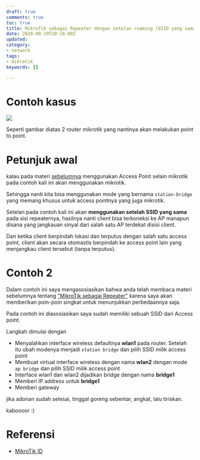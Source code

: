 ```yaml
---
draft: true
comments: true
toc: true
title: MikroTik sebagai Repeater dengan setelan roaming (SSID yang sama)
date: 2020-08-19T20:18:00Z
updated: 
category:
- network
tags:
- mikrotik
keywords: []

---
```

# Contoh kasus

![](/images/untitled-document-copy.jpg)

Seperti gambar diatas 2 router mikrotik yang nantinya akan melakukan point to point.

# Petunjuk awal

kalau pada materi [sebelumnya](https://8log.js.org/2020/08/19/network/mikrotik-sebagai-repeater/ "sebelumnya") menggunakan Access Point selain mikrotik pada contoh kali ini akan menggunakan mikrotik.

Sehingga nanti kita bisa menggunakan mode yang bernama `station-bridge` yang memang khusus untuk access pointnya yang juga mikrotik.

Setelan pada contoh kali ini akan **menggunakan setelah SSID yang sama** pada sisi repeaternya, hasilnya nanti client bisa terkoneksi ke AP manapun disana yang jangkauan sinyal dari salah satu AP terdekat disisi client.

Dan ketika client berpindah lokasi dan terputus dengan salah satu access point, client akan secara otomastis berpindah ke access point lain yang menjangkau client tersebut (tanpa terputus).

# Contoh 2

Dalam contoh ini saya mengasosiasikan bahwa anda telah membaca materi sebelumnya tentang ["MikroTik sebagai Repeater"](https://8log.js.org/2020/08/19/network/mikrotik-sebagai-repeater/) karena saya akan memberikan poin-poin singkat untuk menunjukkan perbedaannya saja.

Pada contoh ini diasosiasikan saya sudah memiliki sebuah SSID dari Access point.

Langkah dimulai dengan

* Menyalahkan interface wireless defaultnya **wlan1** pada router. Setelah itu ubah modenya menjadi `station bridge` dan pilih SSID milik access point
* Membuat virtual interface wireless dengan nama **wlan2** dengan mode `ap bridge` dan pilih SSID milik access point
* Interface wlan1 dan wlan2 dijadikan bridge dengan nama **bridge1**
* Memberi IP address untuk **bridge1**
* Memberi gateway

jika adonan sudah selesai, tinggal goreng sebentar, angkat, lalu tiriskan.

kaboooor :)

# Referensi

* [MikroTik ID](http://www.mikrotik.co.id/artikel_lihat.php?id=47#:\~:text=Mode%20WDS-Slave,menggunakan%201%20card%20wireless%20card. "MikroTIk ID")
